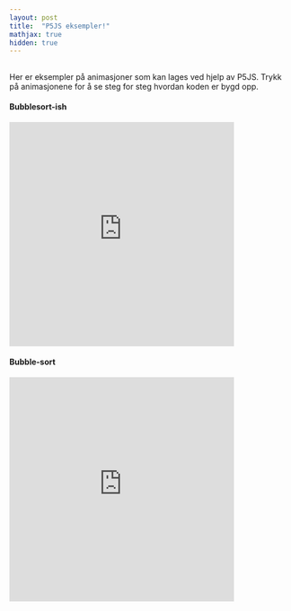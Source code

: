 ```yaml
---
layout: post
title:  "P5JS eksempler!"
mathjax: true
hidden: true
---
```


##
Her er eksempler på animasjoner som kan lages ved hjelp av P5JS. Trykk på animasjonene for å se steg for steg hvordan koden er bygd opp.

#### Bubblesort-ish
<iframe src="https://editor.p5js.org/AndreMartiny/embed/gSG5zKlSN" width="400" height="400" frameBorder="0"></iframe>

#### Bubble-sort
<iframe src="https://editor.p5js.org/AndreMartiny/embed/3Nq7CxBOI" width="400" height="400" frameBorder="0"></iframe>
